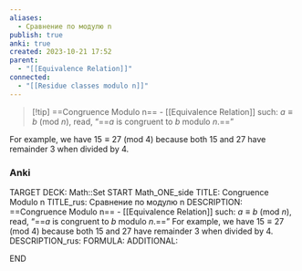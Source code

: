 ```yaml
---
aliases:
  - Сравнение по модулю n
publish: true
anki: true
created: 2023-10-21 17:52
parent:
  - "[[Equivalence Relation]]"
connected:
  - "[[Residue classes modulo n]]"
---
```


> [!tip] ==Congruence Modulo n== - [[Equivalence Relation]] such:
$a ≡ b$ (mod $n$), read, “==$a$ is congruent to $b$ modulo $n$.==” 

For example, we have $15 ≡ 27$ (mod $4$) because both $15$ and $27$ have remainder $3$ when divided by $4$.

### Anki
TARGET DECK: Math::Set
START
Math_ONE_side
TITLE: Congruence Modulo n
TITLE_rus: Сравнение по модулю n
DESCRIPTION: ==Congruence Modulo n== - [[Equivalence Relation]] such:
$a ≡ b$ (mod $n$), read, “==$a$ is congruent to $b$ modulo $n$.==” 
For example, we have $15 ≡ 27$ (mod $4$) because both $15$ and $27$ have remainder $3$ when divided by $4$.
DESCRIPTION_rus: 
FORMULA: 
ADDITIONAL:
<!--ID: 1697900657299-->
END












